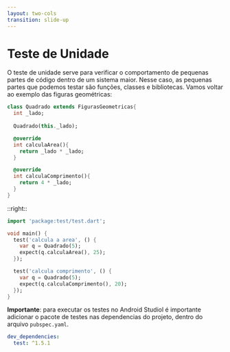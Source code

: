 ```yaml
---
layout: two-cols
transition: slide-up
---
```


# Teste de Unidade

<div class="mx-4">

O teste de unidade serve para verificar o comportamento de pequenas partes de código dentro de um sistema maior. Nesse caso, as pequenas partes que podemos testar são funções, classes e bibliotecas. Vamos voltar ao exemplo das figuras geométricas:

```dart
class Quadrado extends FigurasGeometricas{
  int _lado;
  
  Quadrado(this._lado);

  @override
  int calculaArea(){
    return _lado * _lado;
  }

  @override
  int calculaComprimento(){
    return 4 * _lado;
  }
}
```

</div>

::right::

<div v-click class="pt-12">

```dart
import 'package:test/test.dart';

void main() {
  test('calcula a area', () {
    var q = Quadrado(5);
    expect(q.calculaArea(), 25);
  });

  test('calcula comprimento', () {
    var q = Quadrado(5);
    expect(q.calculaComprimento(), 20);
  });
}


```

**Importante**: para executar os testes no Android Studiol é importante adicionar o pacote de testes nas dependencias do projeto, dentro do arquivo `pubspec.yaml`.

```yaml
dev_dependencies:
  test: ^1.5.1
```

</div>
